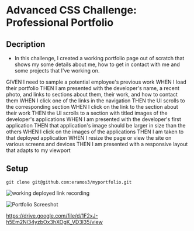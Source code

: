 # Advanced CSS Challenge: Professional Portfolio

## Decription

* In this challenge, I created a working portfolio page out of scratch that shows my some details about me, how to get in contact with me and some projects that I've working on.

GIVEN I need to sample a potential employee's previous work
WHEN I load their portfolio
THEN I am presented with the developer's name, a recent photo, and links to sections about them, their work, and how to contact them
WHEN I click one of the links in the navigation
THEN the UI scrolls to the corresponding section
WHEN I click on the link to the section about their work
THEN the UI scrolls to a section with titled images of the developer's applications
WHEN I am presented with the developer's first application
THEN that application's image should be larger in size than the others
WHEN I click on the images of the applications
THEN I am taken to that deployed application
WHEN I resize the page or view the site on various screens and devices
THEN I am presented with a responsive layout that adapts to my viewport

## Setup
```
git clone git@github.com:eramos3/myportfolio.git
```
![working deployed link recording]("https://drive.google.com/file/d/1F2xJ-h5Em2Nl34yzbOx3hXOgK_VD3l35/view") 

![Portfolio Screeshot](./assets/images/portfolio-screenshot.png)

https://drive.google.com/file/d/1F2xJ-h5Em2Nl34yzbOx3hXOgK_VD3l35/view